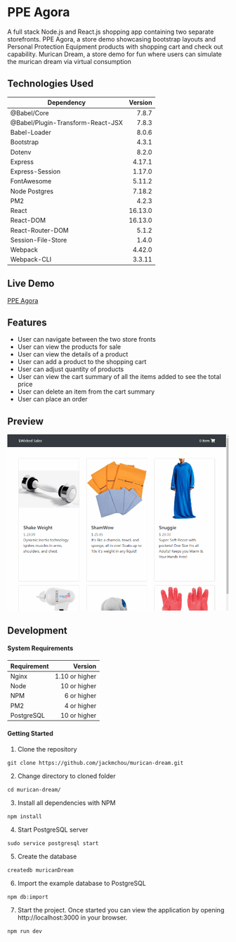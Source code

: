 # PPE Agora
A full stack Node.js and React.js shopping app containing two separate storefronts. PPE Agora, a store demo showcasing bootstrap layouts and Personal Protection Equipment products with shopping cart and check out capability. Murican Dream, a store demo for fun where users can simulate the murican dream via virtual consumption

## Technologies Used
|             Dependency             |   Version   |
|------------------------------------|------------:|
| @Babel/Core                        |    7.8.7    |
| @Babel/Plugin-Transform-React-JSX  |    7.8.3    |
| Babel-Loader                       |    8.0.6    |
| Bootstrap                          |    4.3.1    |
| Dotenv                             |    8.2.0    |
| Express                            |    4.17.1   |
| Express-Session                    |    1.17.0   |
| FontAwesome                        |    5.11.2   |
| Node Postgres                      |    7.18.2   |
| PM2                                |    4.2.3    |
| React                              |   16.13.0   |
| React-DOM                          |   16.13.0   |
| React-Router-DOM                   |    5.1.2    |
| Session-File-Store                 |    1.4.0    |
| Webpack                            |    4.42.0   |
| Webpack-CLI                        |    3.3.11   |
## Live Demo
[PPE Agora](https://ppe-agora.jackmchou.com/)
## Features
- User can navigate between the two store fronts
- User can view the products for sale
- User can view the details of a product
- User can add a product to the shopping cart
- User can adjust quantity of products
- User can view the cart summary of all the items added to see the total price
- User can delete an item from the cart summary
- User can place an order
## Preview
![PPE Agora Preview](preview.gif "PPE Preview")
## Development
#### System Requirements
|   Requirement   |     Version      |
|-----------------|-----------------:|
| Nginx           |  1.10 or higher  |
| Node            |   10 or higher   |
| NPM             |    6 or higher   |
| PM2             |    4 or higher   |
| PostgreSQL      |   10 or higher   |
#### Getting Started
1. Clone the repository
  ```shell
  git clone https://github.com/jackmchou/murican-dream.git
  ```
2. Change directory to cloned folder
  ```shell
  cd murican-dream/
  ```
3. Install all dependencies with NPM
  ```shell
  npm install
  ```
4. Start PostgreSQL server
  ```shell
  sudo service postgresql start
  ```
5. Create the database
  ```shell
  createdb muricanDream
  ```
6. Import the example database to PostgreSQL
  ```shell
  npm db:import
  ```
7. Start the project. Once started you can view the application by opening http://localhost:3000 in your browser.
  ```shell
  npm run dev
  ```